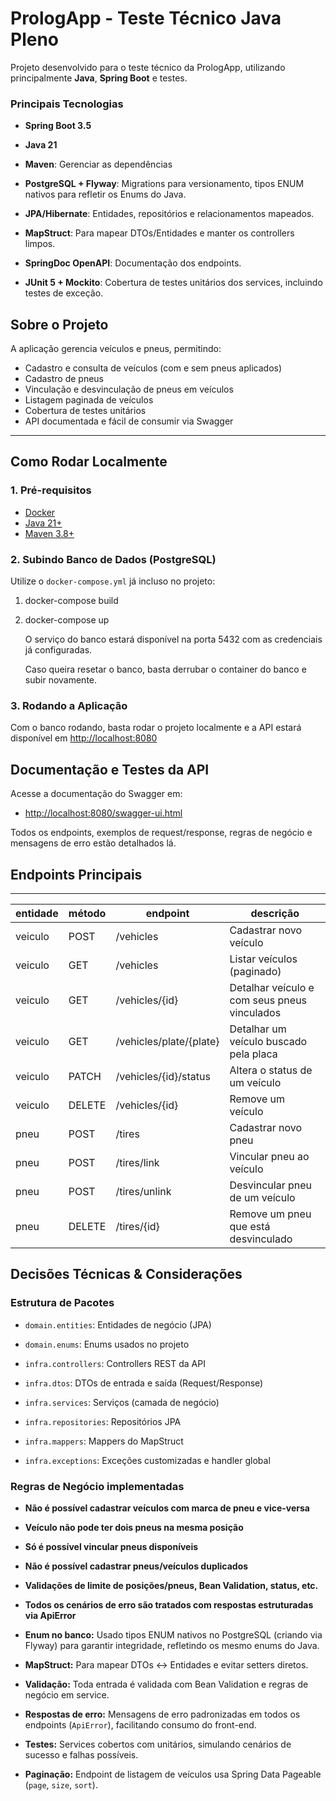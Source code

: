 
# PrologApp - Teste Técnico Java Pleno

Projeto desenvolvido para o teste técnico da PrologApp, utilizando principalmente **Java**, **Spring Boot** e testes.

### Principais Tecnologias

-   **Spring Boot 3.5**
    
-   **Java 21**

-   **Maven**: Gerenciar as dependências
    
-   **PostgreSQL + Flyway**: Migrations para versionamento, tipos ENUM nativos para refletir os Enums do Java.
    
-   **JPA/Hibernate**: Entidades, repositórios e relacionamentos mapeados.
    
-   **MapStruct**: Para mapear DTOs/Entidades e manter os controllers limpos.
    
-   **SpringDoc OpenAPI**: Documentação dos endpoints.
    
-   **JUnit 5 + Mockito**: Cobertura de testes unitários dos services, incluindo testes de exceção.

## Sobre o Projeto

A aplicação gerencia veículos e pneus, permitindo:
- Cadastro e consulta de veículos (com e sem pneus aplicados)
- Cadastro de pneus
- Vinculação e desvinculação de pneus em veículos
- Listagem paginada de veículos
- Cobertura de testes unitários
- API documentada e fácil de consumir via Swagger

---

## Como Rodar Localmente

### 1. **Pré-requisitos**
- [Docker](https://www.docker.com/)
- [Java 21+](https://www.oracle.com/br/java/technologies/downloads/#java21)
- [Maven 3.8+](https://maven.apache.org/)

### 2. **Subindo Banco de Dados (PostgreSQL)**

Utilize o `docker-compose.yml` já incluso no projeto:

1. docker-compose build
2. docker-compose up

    O serviço do banco estará disponível na porta 5432 com as credenciais já configuradas.
  
   Caso queira resetar o banco, basta derrubar o container do banco e subir novamente.
   
### 3. **Rodando a Aplicação**

Com o banco rodando, basta rodar o projeto localmente e a API estará disponível em [http://localhost:8080](http://localhost:8080)

## Documentação e Testes da API

Acesse a documentação do Swagger em:

-   [http://localhost:8080/swagger-ui.html](http://localhost:8080/swagger-ui.html)
    

Todos os endpoints, exemplos de request/response, regras de negócio e mensagens de erro estão detalhados lá.


## Endpoints Principais

----------

| entidade | método | endpoint                | descrição                                    |
|----------|--------|-------------------------|----------------------------------------------|
| veiculo  | POST   | /vehicles               | Cadastrar novo veículo                       |
| veiculo  | GET    | /vehicles               | Listar veículos (paginado)                   |
| veiculo  | GET    | /vehicles/{id}          | Detalhar veículo e com seus pneus vinculados |
| veiculo  | GET    | /vehicles/plate/{plate} | Detalhar um veículo buscado pela placa       |
| veiculo  | PATCH  | /vehicles/{id}/status   | Altera o status de um veículo                |
| veiculo  | DELETE | /vehicles/{id}          | Remove um veículo                            |
| pneu     | POST   | /tires                  | Cadastrar novo pneu                          |
| pneu     | POST   | /tires/link             | Vincular pneu ao veículo                     |
| pneu     | POST   | /tires/unlink           | Desvincular pneu de um veículo               |
| pneu     | DELETE | /tires/{id}             | Remove um pneu que está desvinculado         |

## Decisões Técnicas & Considerações    

### Estrutura de Pacotes

-   `domain.entities`: Entidades de negócio (JPA)
    
-   `domain.enums`: Enums usados no projeto
    
-   `infra.controllers`: Controllers REST da API
    
-   `infra.dtos`: DTOs de entrada e saída (Request/Response)
    
-   `infra.services`: Serviços (camada de negócio)
    
-   `infra.repositories`: Repositórios JPA
    
-   `infra.mappers`: Mappers do MapStruct
    
-   `infra.exceptions`: Exceções customizadas e handler global    

### Regras de Negócio implementadas

-   **Não é possível cadastrar veículos com marca de pneu e vice-versa**
    
-   **Veículo não pode ter dois pneus na mesma posição**
    
-   **Só é possível vincular pneus disponíveis**
    
-   **Não é possível cadastrar pneus/veículos duplicados**
    
-   **Validações de limite de posições/pneus, Bean Validation, status, etc.**
    
-   **Todos os cenários de erro são tratados com respostas estruturadas via ApiError**

 -   **Enum no banco:** Usado tipos ENUM nativos no PostgreSQL (criando via Flyway) para garantir integridade, refletindo os mesmo enums do Java.
    
-   **MapStruct:** Para mapear DTOs <-> Entidades e evitar setters diretos.
    
-   **Validação:** Toda entrada é validada com Bean Validation e regras de negócio em service.
    
-   **Respostas de erro:** Mensagens de erro padronizadas em todos os endpoints (`ApiError`), facilitando consumo do front-end.
    
-   **Testes:** Services cobertos com unitários, simulando cenários de sucesso e falhas possíveis.
    
-   **Paginação:** Endpoint de listagem de veículos usa Spring Data Pageable (`page`, `size`, `sort`).
